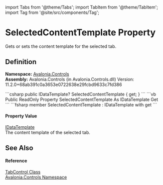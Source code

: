 import Tabs from '@theme/Tabs'; 
import TabItem from '@theme/TabItem'; 
import Tag from '@site/src/components/Tag'; 

# SelectedContentTemplate Property


Gets or sets the content template for the selected tab.



## Definition
**Namespace:** <a href="N_Avalonia_Controls">Avalonia.Controls</a>  
**Assembly:** Avalonia.Controls (in Avalonia.Controls.dll) Version: 11.2.0+68ab391c0a3653e0722638e29fcbd9633c7fd386

<Tabs groupId="api-code-preview">
<TabItem value="csharp" label="C#">
```csharp
public IDataTemplate? SelectedContentTemplate { get; }
```
</TabItem>
<TabItem value="vb" label="VB">
```vb
Public ReadOnly Property SelectedContentTemplate As IDataTemplate
	Get
```
</TabItem>
<TabItem value="fsharp" label="F#">
```fsharp
member SelectedContentTemplate : IDataTemplate with get
```
</TabItem>
</Tabs>



#### Property Value
<a href="T_Avalonia_Controls_Templates_IDataTemplate">IDataTemplate</a>  
The content template of the selected tab.

## See Also


#### Reference
<a href="T_Avalonia_Controls_TabControl">TabControl Class</a>  
<a href="N_Avalonia_Controls">Avalonia.Controls Namespace</a>  
